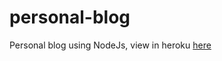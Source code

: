 # personal-blog

Personal blog using NodeJs, view in heroku [here](https://mighty-garden-97633.herokuapp.com/)

